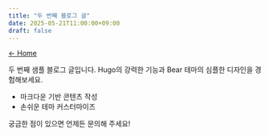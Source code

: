 ```yaml
---
title: "두 번째 블로그 글"
date: 2025-05-21T11:00:00+09:00
draft: false
---
```


[← Home](/)

두 번째 샘플 블로그 글입니다. Hugo의 강력한 기능과 Bear 테마의 심플한 디자인을 경험해보세요.

- 마크다운 기반 콘텐츠 작성
- 손쉬운 테마 커스터마이즈

궁금한 점이 있으면 언제든 문의해 주세요!
